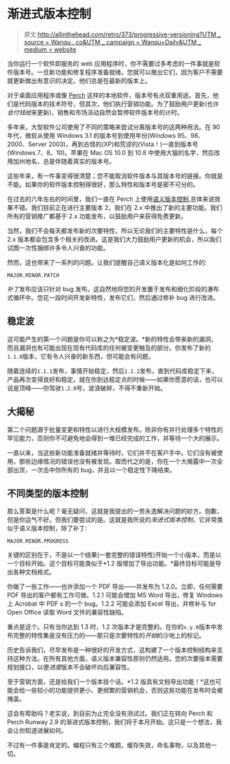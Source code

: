 # 渐进式版本控制

> 原文:[http://allinthehead.com/retro/373/progressive-versioning?UTM _ source = Wanqu . co&UTM _ campaign = Wanqu+Daily&UTM _ medium = website](http://allinthehead.com/retro/373/progressive-versioning?utm_source=wanqu.co&utm_campaign=Wanqu+Daily&utm_medium=website)

当你运行一个软件即服务的 web 应用程序时，你不需要过多考虑的一件事就是软件版本号。一旦新功能和修复程序准备就绪，您就可以推出它们，因为客户不需要就更新做出有意识的决定。他们总是在最新的版本上。

对于桌面应用程序或像 [Perch](https://grabaperch.com/) 这样的本地软件，版本号有点双重用途。首先，他们是代码版本的技术符号，但其次，他们执行营销功能。为了鼓励用户更新(也许*会付钱给*来更新)，销售和市场活动自然会暂停软件版本号的计时。

多年来，大型软件公司使用了不同的策略来尝试分离版本号的这两种用法。在 90 年代，微软从使用 Windows 3.1 的版本号到使用年份(Windows 95、98、2000、Server 2003)，再到古怪的(XP)和荒谬的(Vista！)一直到版本号(Windows 7、8、10)。苹果在 Mac OS 10.0 到 10.8 中使用大猫的名字，然后改用加州地名，总是伴随着真实的版本号。

这些年来，有一件事变得很清楚；您不能取消软件版本与其版本号的链接。你就是不能。如果你的软件版本控制得很好，那么特性和版本号是密不可分的。

在过去的六年左右的时间里，我们一直在 Perch 上使用[语义版本控制](http://semver.org/),总体来说效果不错。我们目前正在进行主要版本 2，我们在 2.x 中推出了新的主要功能。我们所有的营销推广都基于 2.x 功能发布，以鼓励用户来获得免费更新。

当然，我们不会每天都发布新的次要特性，所以无论我们的主要特性是什么，每个 2.x 版本都会包含多个相关的改进。这是我们大力鼓励用户更新的机会，所以我们试图一次性捆绑许多令人兴奋的功能。

然而，这也带来了一系列的问题。让我们提醒自己语义版本化是如何工作的:

`MAJOR.MINOR.PATCH`

*补丁*发布应该只针对 bug 发布。这自然地将您的开发置于发布和细化阶段的瀑布式循环中。您花一段时间开发新特性，发布它们，然后通过修补 bug 进行改进。

## 稳定波

这可能产生的第一个问题是你可以称之为*稳定波。*新的特性会带来新的漏洞，而且漏洞也有可能出现在现有代码库的任何被变更触及的部分。你发布了新的`1.1.0`版本，它有令人兴奋的新东西，但可能会有问题。

随着连续的`1.1.1`发布，事情开始稳定，然后`1.1.2`发布，直到代码库稳定下来，产品再次变得良好和稳定。就在你到达稳定点的时候——如果你愿意的话，也可以说是顶峰——你驾驶`1.2.0`号，波浪破碎，不得不重新开始。

## 大揭秘

第二个问题源于批量变更和特性以进行大规模发布。除非你有并行处理多个特性的罕见能力，否则你不可避免地会得到一堆已经完成的工作，并等待一个大的展示。

一直以来，当这些新功能准备就绪并等待时，它们并不在客户手中。它们没有被使用，那些边缘情况的错误也没有被发现。取而代之的是，你在一个大揭露中一次全部出货，一次击中你所有的 bug，并且以一个稳定性下降结束。

## 不同类型的版本控制

那么答案是什么呢？毫无疑问，这就是我提出的一劳永逸解决问题的妙方。抱歉，但是你运气不好。但我们要尝试的是。这就是我所说的*渐进式版本控制*，它非常类似于语义版本控制，除了补丁:

`MAJOR.MINOR.PROGRESS`

关键的区别在于，不是以一个结果(一套完整的错误特性)开始一个小版本，而是以一个目标开始。这个目标可能类似于*1.2 版增加了导出功能。*最终目标可能是导出各种文档格式。

你做了一些工作——也许添加一个 PDF 导出——并发布为 1.2.0。立即，任何需要 PDF 导出的客户都有工作可做。1.2.1 可能会增加 MS Word 导出，修复 Windows 上 Acrobat 中 PDF s 的一个 bug。1.2.2 可能会添加 Excel 导出，并修补与 for Open Office 读取 Word 文件的兼容性缺陷。

重点是这个。只有当你达到 1.3 时，1.2 次版本才是完整的。在你的`x.y.0`版本中发布完整的特性集是没有压力的——那只是次要特性的*开始*的沙地上的标记。

历史告诉我们，尽早发布是一种很好的开发方式，这构建了一个版本控制结构来支持这种方法。在所有其他方面，语义版本兼容性原则仍然适用。您的次要版本需要规划接口，以便*进度*版本不会破坏向后兼容性。

至于营销方面，还是给我们一个版本挂个话。*1.2 版具有文档导出功能！*这也可能会给一些较小的功能提供更小、更频繁的营销机会，否则这些功能在发布时会被掩盖。

这会有帮助吗？老实说，到目前为止完全没有测试过。我们正在转向 Perch 和 Perch Runway 2.9 的渐进式版本控制，我们将于本月开始。这只是一个想法，我会让你知道进展如何。

不过有一件事是肯定的。编程只有三个难题。缓存失效，命名事物，以及其他一切。